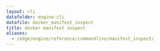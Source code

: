 ```yaml
---
layout: cli
datafolder: engine-cli
datafile: docker_manifest_inspect
title: docker manifest inspect
aliases:
  - /edge/engine/reference/commandline/manifest_inspect/
---
```

<!--
This page is automatically generated from Docker's source code. If you want to
suggest a change to the text that appears here, open a ticket or pull request
in the source repository on GitHub:

https://github.com/docker/cli
-->

